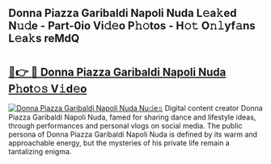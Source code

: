 ## Donna Piazza Garibaldi Napoli Nuda L𝚎a𝚔ed N𝚞𝚍e - Part-0io Vi𝚍𝚎o P𝚑𝚘tos - H𝚘𝚝 O𝚗𝚕yf𝚊ns L𝚎a𝚔s reMdQ

# <h2><a href="http://kf4yi3.oniu.top/?m=Donna+Piazza+Garibaldi+Napoli+Nuda">🔗👉 🔴 Donna Piazza Garibaldi Napoli Nuda P𝚑ot𝚘𝚜 V𝚒d𝚎o</a></h2>

[![Donna Piazza Garibaldi Napoli Nuda Nu𝚍e𝚜](https://i.imgur.com/0qMVB7G.gif)](http://kf4yi3.oniu.top/?m=Donna+Piazza+Garibaldi+Napoli+Nuda)
Digital content creator Donna Piazza Garibaldi Napoli Nuda, famed for sharing dance and lifestyle ideas, through performances and personal vlogs on social media. The public persona of Donna Piazza Garibaldi Napoli Nuda is defined by its warm and approachable energy, but the mysteries of his private life remain a tantalizing enigma.  
